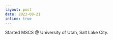 ```yaml
---
layout: post
date: 2023-08-21
inline: true
---
```


Started MSCS @ University of Utah, Salt Lake City.
